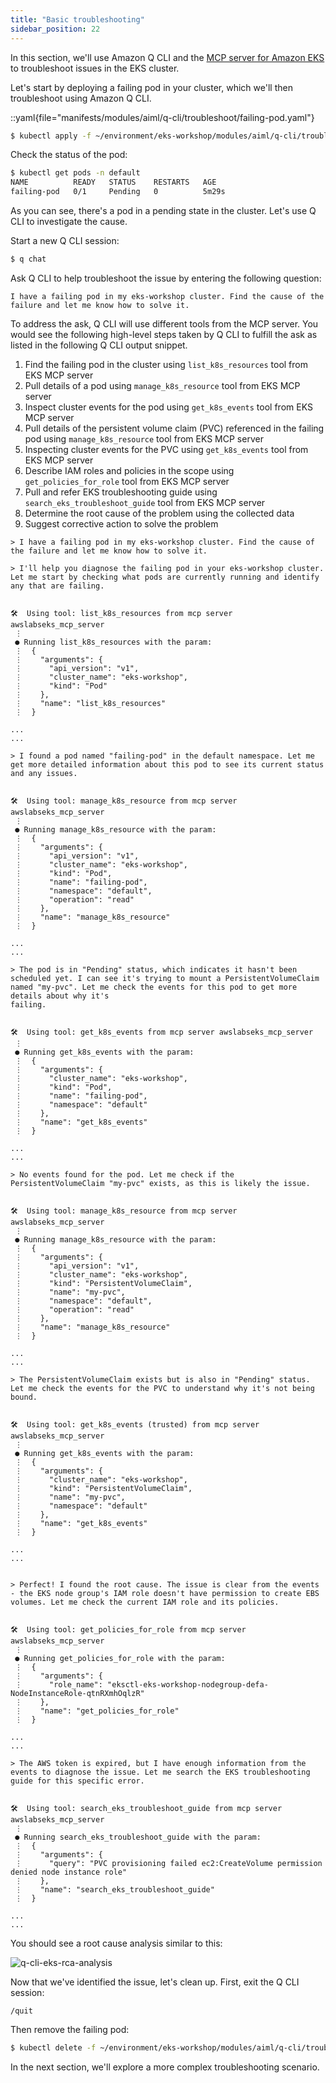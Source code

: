 ```yaml
---
title: "Basic troubleshooting"
sidebar_position: 22
---
```


In this section, we'll use Amazon Q CLI and the [MCP server for Amazon EKS](https://awslabs.github.io/mcp/servers/eks-mcp-server/) to troubleshoot issues in the EKS cluster. 

Let's start by deploying a failing pod in your cluster, which we'll then troubleshoot using Amazon Q CLI.

::yaml{file="manifests/modules/aiml/q-cli/troubleshoot/failing-pod.yaml"}

```bash
$ kubectl apply -f ~/environment/eks-workshop/modules/aiml/q-cli/troubleshoot/failing-pod.yaml
```

Check the status of the pod:

```bash
$ kubectl get pods -n default 
NAME          READY   STATUS    RESTARTS   AGE
failing-pod   0/1     Pending   0          5m29s
```

As you can see, there's a pod in a pending state in the cluster. Let's use Q CLI to investigate the cause.

Start a new Q CLI session:

```bash
$ q chat
```

Ask Q CLI to help troubleshoot the issue by entering the following question:

```text
I have a failing pod in my eks-workshop cluster. Find the cause of the failure and let me know how to solve it.
```

To address the ask, Q CLI will use different tools from the MCP server. You would see the following high-level steps taken by Q CLI to fulfill the ask as listed in the following Q CLI output snippet.

1. Find the failing pod in the cluster using `list_k8s_resources` tool from EKS MCP server
2. Pull details of a pod using `manage_k8s_resource` tool from EKS MCP server
3. Inspect cluster events for the pod using `get_k8s_events` tool from EKS MCP server
4. Pull details of the persistent volume claim (PVC) referenced in the failing pod using `manage_k8s_resource` tool from EKS MCP server
5. Inspecting cluster events for the PVC using `get_k8s_events` tool from EKS MCP server
6. Describe IAM roles and policies in the scope using `get_policies_for_role` tool from EKS MCP server
7. Pull and refer EKS troubleshooting guide using `search_eks_troubleshoot_guide` tool from EKS MCP server
8. Determine the root cause of the problem using the collected data
9. Suggest corrective action to solve the problem

```text
> I have a failing pod in my eks-workshop cluster. Find the cause of the failure and let me know how to solve it.

> I'll help you diagnose the failing pod in your eks-workshop cluster. Let me start by checking what pods are currently running and identify any that are failing.


🛠️  Using tool: list_k8s_resources from mcp server awslabseks_mcp_server
 ⋮
 ● Running list_k8s_resources with the param:
 ⋮  {
 ⋮    "arguments": {
 ⋮      "api_version": "v1",
 ⋮      "cluster_name": "eks-workshop",
 ⋮      "kind": "Pod"
 ⋮    },
 ⋮    "name": "list_k8s_resources"
 ⋮  }

...
...

> I found a pod named "failing-pod" in the default namespace. Let me get more detailed information about this pod to see its current status and any issues.


🛠️  Using tool: manage_k8s_resource from mcp server awslabseks_mcp_server
 ⋮
 ● Running manage_k8s_resource with the param:
 ⋮  {
 ⋮    "arguments": {
 ⋮      "api_version": "v1",
 ⋮      "cluster_name": "eks-workshop",
 ⋮      "kind": "Pod",
 ⋮      "name": "failing-pod",
 ⋮      "namespace": "default",
 ⋮      "operation": "read"
 ⋮    },
 ⋮    "name": "manage_k8s_resource"
 ⋮  }

...
...

> The pod is in "Pending" status, which indicates it hasn't been scheduled yet. I can see it's trying to mount a PersistentVolumeClaim named "my-pvc". Let me check the events for this pod to get more details about why it's
failing.


🛠️  Using tool: get_k8s_events from mcp server awslabseks_mcp_server
 ⋮
 ● Running get_k8s_events with the param:
 ⋮  {
 ⋮    "arguments": {
 ⋮      "cluster_name": "eks-workshop",
 ⋮      "kind": "Pod",
 ⋮      "name": "failing-pod",
 ⋮      "namespace": "default"
 ⋮    },
 ⋮    "name": "get_k8s_events"
 ⋮  }

...
...

> No events found for the pod. Let me check if the PersistentVolumeClaim "my-pvc" exists, as this is likely the issue.


🛠️  Using tool: manage_k8s_resource from mcp server awslabseks_mcp_server
 ⋮
 ● Running manage_k8s_resource with the param:
 ⋮  {
 ⋮    "arguments": {
 ⋮      "api_version": "v1",
 ⋮      "cluster_name": "eks-workshop",
 ⋮      "kind": "PersistentVolumeClaim",
 ⋮      "name": "my-pvc",
 ⋮      "namespace": "default",
 ⋮      "operation": "read"
 ⋮    },
 ⋮    "name": "manage_k8s_resource"
 ⋮  }

...
...

> The PersistentVolumeClaim exists but is also in "Pending" status. Let me check the events for the PVC to understand why it's not being bound.


🛠️  Using tool: get_k8s_events (trusted) from mcp server awslabseks_mcp_server
 ⋮
 ● Running get_k8s_events with the param:
 ⋮  {
 ⋮    "arguments": {
 ⋮      "cluster_name": "eks-workshop",
 ⋮      "kind": "PersistentVolumeClaim",
 ⋮      "name": "my-pvc",
 ⋮      "namespace": "default"
 ⋮    },
 ⋮    "name": "get_k8s_events"
 ⋮  }

...
...


> Perfect! I found the root cause. The issue is clear from the events - the EKS node group's IAM role doesn't have permission to create EBS volumes. Let me check the current IAM role and its policies.


🛠️  Using tool: get_policies_for_role from mcp server awslabseks_mcp_server
 ⋮
 ● Running get_policies_for_role with the param:
 ⋮  {
 ⋮    "arguments": {
 ⋮      "role_name": "eksctl-eks-workshop-nodegroup-defa-NodeInstanceRole-qtnRXmhOqlzR"
 ⋮    },
 ⋮    "name": "get_policies_for_role"
 ⋮  }

...
...

> The AWS token is expired, but I have enough information from the events to diagnose the issue. Let me search the EKS troubleshooting guide for this specific error.


🛠️  Using tool: search_eks_troubleshoot_guide from mcp server awslabseks_mcp_server
 ⋮
 ● Running search_eks_troubleshoot_guide with the param:
 ⋮  {
 ⋮    "arguments": {
 ⋮      "query": "PVC provisioning failed ec2:CreateVolume permission denied node instance role"
 ⋮    },
 ⋮    "name": "search_eks_troubleshoot_guide"
 ⋮  }

...
...

```

You should see a root cause analysis similar to this:

![q-cli-eks-rca-analysis](./assets/q-cli-response-3.jpg)

Now that we've identified the issue, let's clean up. First, exit the Q CLI session:

```text
/quit
```

Then remove the failing pod:

```bash
$ kubectl delete -f ~/environment/eks-workshop/modules/aiml/q-cli/troubleshoot/failing-pod.yaml --ignore-not-found
```

In the next section, we'll explore a more complex troubleshooting scenario.

